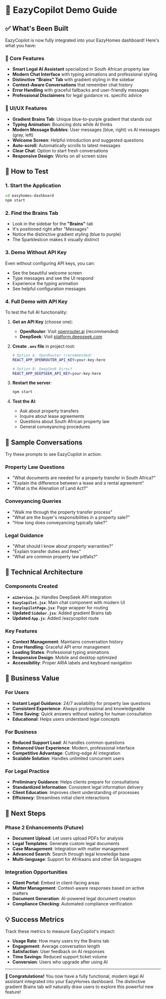 # 🧠 EazyCopilot Demo Guide

## ✅ What's Been Built

EazyCopilot is now fully integrated into your EazyHomes dashboard! Here's what you have:

### 🎯 Core Features
- **Smart Legal AI Assistant** specialized in South African property law
- **Modern Chat Interface** with typing animations and professional styling
- **Distinctive "Brains" Tab** with gradient styling in the sidebar
- **Context-Aware Conversations** that remember chat history
- **Error Handling** with graceful fallbacks and user-friendly messages
- **Professional Disclaimers** for legal guidance vs. specific advice

### 🎨 UI/UX Features
- **Gradient Brains Tab**: Unique blue-to-purple gradient that stands out
- **Typing Animation**: Bouncing dots while AI thinks
- **Modern Message Bubbles**: User messages (blue, right) vs AI messages (gray, left)
- **Welcome Screen**: Helpful introduction and suggested questions
- **Auto-scroll**: Automatically scrolls to latest messages
- **Clear Chat**: Option to start fresh conversations
- **Responsive Design**: Works on all screen sizes

## 🚀 How to Test

### 1. Start the Application
```bash
cd easyhomes-dashboard
npm start
```

### 2. Find the Brains Tab
- Look in the sidebar for the **"Brains"** tab
- It's positioned right after "Messages"
- Notice the distinctive gradient styling (blue to purple)
- The SparklesIcon makes it visually distinct

### 3. Demo Without API Key
Even without configuring API keys, you can:
- See the beautiful welcome screen
- Type messages and see the UI respond
- Experience the typing animation
- See helpful configuration messages

### 4. Full Demo with API Key
To test the full AI functionality:

1. **Get an API Key** (choose one):
   - **OpenRouter**: Visit [openrouter.ai](https://openrouter.ai) (recommended)
   - **DeepSeek**: Visit [platform.deepseek.com](https://platform.deepseek.com)

2. **Create `.env` file** in project root:
   ```bash
   # Option A: OpenRouter (recommended)
   REACT_APP_OPENROUTER_API_KEY=your-key-here
   
   # Option B: DeepSeek Direct
   REACT_APP_DEEPSEEK_API_KEY=your-key-here
   ```

3. **Restart the server**:
   ```bash
   npm start
   ```

4. **Test the AI**:
   - Ask about property transfers
   - Inquire about lease agreements
   - Questions about South African property law
   - General conveyancing procedures

## 🧪 Sample Conversations

Try these prompts to see EazyCopilot in action:

### Property Law Questions
- "What documents are needed for a property transfer in South Africa?"
- "Explain the difference between a lease and a rental agreement"
- "What is the Alienation of Land Act?"

### Conveyancing Queries
- "Walk me through the property transfer process"
- "What are the buyer's responsibilities in a property sale?"
- "How long does conveyancing typically take?"

### Legal Guidance
- "What should I know about property warranties?"
- "Explain transfer duties and fees"
- "What are common property law pitfalls?"

## 🔧 Technical Architecture

### Components Created
- **`aiService.js`**: Handles DeepSeek API integration
- **`EazyCopilot.jsx`**: Main chat component with modern UI
- **`EazyCopilotPage.jsx`**: Page wrapper for routing
- **Updated `Sidebar.jsx`**: Added gradient Brains tab
- **Updated `App.js`**: Added /eazycopilot route

### Key Features
- **Context Management**: Maintains conversation history
- **Error Handling**: Graceful API error management
- **Loading States**: Professional typing animations
- **Responsive Design**: Mobile and desktop optimized
- **Accessibility**: Proper ARIA labels and keyboard navigation

## 🎯 Business Value

### For Users
- **Instant Legal Guidance**: 24/7 availability for property law questions
- **Consistent Experience**: Always professional and knowledgeable
- **Time Saving**: Quick answers without waiting for human consultation
- **Educational**: Helps users understand legal concepts

### For Business
- **Reduced Support Load**: AI handles common questions
- **Enhanced User Experience**: Modern, professional interface
- **Competitive Advantage**: Cutting-edge AI integration
- **Scalable Solution**: Handles unlimited concurrent users

### For Legal Practice
- **Preliminary Guidance**: Helps clients prepare for consultations
- **Standardized Information**: Consistent legal information delivery
- **Client Education**: Improves client understanding of processes
- **Efficiency**: Streamlines initial client interactions

## 🚀 Next Steps

### Phase 2 Enhancements (Future)
- **Document Upload**: Let users upload PDFs for analysis
- **Legal Templates**: Generate custom legal documents
- **Case Management**: Integration with matter management
- **Advanced Search**: Search through legal knowledge base
- **Multi-language**: Support for Afrikaans and other SA languages

### Integration Opportunities
- **Client Portal**: Embed in client-facing areas
- **Matter Management**: Context-aware responses based on active matters
- **Document Generation**: AI-powered legal document creation
- **Compliance Checking**: Automated compliance verification

## 💡 Success Metrics

Track these metrics to measure EazyCopilot's impact:
- **Usage Rate**: How many users try the Brains tab
- **Engagement**: Average conversation length
- **Satisfaction**: User feedback on AI responses
- **Time Savings**: Reduced support ticket volume
- **Conversion**: Users who upgrade after using AI

---

**🎉 Congratulations!** You now have a fully functional, modern legal AI assistant integrated into your EazyHomes dashboard. The distinctive gradient Brains tab will naturally draw users to explore this powerful new feature! 